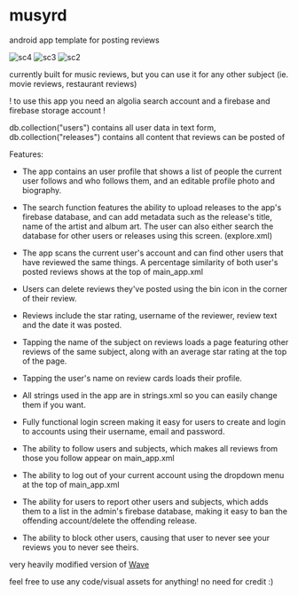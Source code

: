 # musyrd
android app template for posting reviews

![sc4](https://github.com/maxtearney/musyrd/assets/88261993/c0fe4bc8-730d-40ca-a293-d79dfb83562f) ![sc3](https://github.com/maxtearney/musyrd/assets/88261993/28565e9f-7a08-48ac-b418-2ac8fee91d4e) ![sc2](https://github.com/maxtearney/musyrd/assets/88261993/322b6b33-2820-410f-852e-f32c6d3fcffc)


currently built for music reviews, but you can use it for any other subject (ie. movie reviews, restaurant reviews)

! to use this app you need an algolia search account and a firebase and firebase storage account !

db.collection("users") contains all user data in text form,
db.collection("releases") contains all content that reviews can be posted of


Features:

- The app contains an user profile that shows a list of people the current user follows and who follows them, and an editable profile photo and biography.

- The search function features the ability to upload releases to the app's firebase database, and can add metadata such as the release's title, name of the artist and album art. The user can also either search the database for other users or releases using this screen. (explore.xml)

- The app scans the current user's account and can find other users that have reviewed the same things. A percentage similarity of both user's posted reviews shows at the top of main_app.xml

- Users can delete reviews they've posted using the bin icon in the corner of their review.

- Reviews include the star rating, username of the reviewer, review text and the date it was posted.

- Tapping the name of the subject on reviews loads a page featuring other reviews of the same subject, along with an average star rating at the top of the page.

- Tapping the user's name on review cards loads their profile.

- All strings used in the app are in strings.xml so you can easily change them if you want.

- Fully functional login screen making it easy for users to create and login to accounts using their username, email and password.

- The ability to follow users and subjects, which makes all reviews from those you follow appear on main_app.xml

- The ability to log out of your current account using the dropdown menu at the top of main_app.xml

- The ability for users to report other users and subjects, which adds them to a list in the admin's firebase database, making it easy to ban the offending account/delete the offending release.

- The ability to block other users, causing that user to never see your reviews you to never see theirs.


very heavily modified version of [Wave](https://github.com/maxtearney/Wave)

feel free to use any code/visual assets for anything! no need for credit :)
